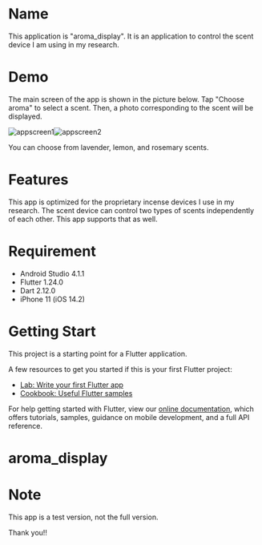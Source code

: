 # Name

This application is "aroma_display".
It is an application to control the scent device I am using in my research.

# Demo

The main screen of the app is shown in the picture below.
Tap "Choose aroma" to select a scent.
Then, a photo corresponding to the scent will be displayed.

![appscreen1](https://user-images.githubusercontent.com/63706799/103330325-540a8680-4aa4-11eb-96d5-26b545f07e74.png)![appscreen2](https://user-images.githubusercontent.com/63706799/103330541-486b8f80-4aa5-11eb-932c-a73cfa99bfe5.png)

You can choose from lavender, lemon, and rosemary scents.

# Features

This app is optimized for the proprietary incense devices I use in my research.
The scent device can control two types of scents independently of each other.
This app supports that as well.

# Requirement

* Android Studio 4.1.1
* Flutter 1.24.0
* Dart 2.12.0
* iPhone 11 (iOS 14.2)

# Getting Start

This project is a starting point for a Flutter application.

A few resources to get you started if this is your first Flutter project:

- [Lab: Write your first Flutter app](https://flutter.dev/docs/get-started/codelab)
- [Cookbook: Useful Flutter samples](https://flutter.dev/docs/cookbook)

For help getting started with Flutter, view our
[online documentation](https://flutter.dev/docs), which offers tutorials,
samples, guidance on mobile development, and a full API reference.
# aroma_display

# Note

This app is a test version, not the full version.

Thank you!!
